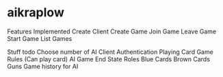 # aikraplow

Features Implemented
Create Client
Create Game
Join Game
Leave Game
Start Game
List Games

Stuff todo
Choose number of AI
Client Authentication
Playing Card
Game Rules (Can play card)
AI
Game End State
Roles
Blue Cards
Brown Cards
Guns
Game history for AI
